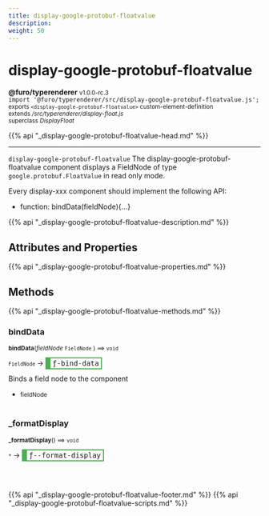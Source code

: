 ```yaml
---
title: display-google-protobuf-floatvalue
description: 
weight: 50
---
```


# display-google-protobuf-floatvalue
**@furo/typerenderer** <small>v1.0.0-rc.3</small>
<br>`import '@furo/typerenderer/src/display-google-protobuf-floatvalue.js';`<small>
<br>exports `<display-google-protobuf-floatvalue>` custom-element-definition
<br>extends */src/typerenderer/display-float.js*
<br>superclass *DisplayFloat*</small>

{{% api "_display-google-protobuf-floatvalue-head.md" %}}

****

`display-google-protobuf-floatvalue`
The display-google-protobuf-floatvalue component displays a FieldNode of type `google.protobuf.FloatValue` in read only mode.

Every display-xxx component should implement the following API:
- function: bindData(fieldNode){...}

{{% api "_display-google-protobuf-floatvalue-description.md" %}}


## Attributes and Properties
{{% api "_display-google-protobuf-floatvalue-properties.md" %}}






## Methods
{{% api "_display-google-protobuf-floatvalue-methods.md" %}}


### **bindData**
<small>**bindData**(*fieldNode* `FieldNode` ) ⟹ `void`</small>

<small>`FieldNode` </small> →
<span  style="border-width:2px 2px 2px 10px; border-style: solid;border-color:  rgb(76, 175, 80);font-family:monospace; padding:2px 4px;">ƒ-bind-data</span>

Binds a field node to the component

- <small>fieldNode </small>
<br><br>

### **_formatDisplay**
<small>**_formatDisplay**() ⟹ `void`</small>

<small>`*`</small> →
<span  style="border-width:2px 2px 2px 10px; border-style: solid;border-color:  rgb(76, 175, 80);font-family:monospace; padding:2px 4px;">ƒ--format-display</span>



<br><br>





{{% api "_display-google-protobuf-floatvalue-footer.md" %}}
{{% api "_display-google-protobuf-floatvalue-scripts.md" %}}
